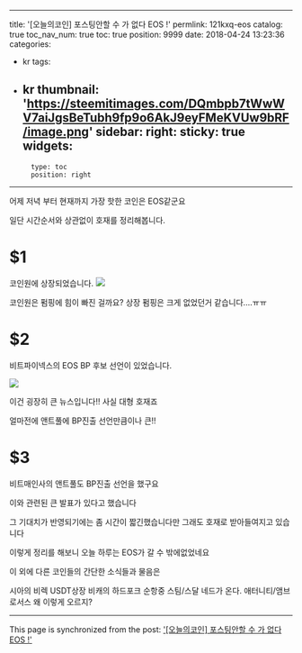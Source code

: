 
---
title: '[오늘의코인] 포스팅안할 수 가 없다 EOS !'
permlink: 121kxq-eos
catalog: true
toc_nav_num: true
toc: true
position: 9999
date: 2018-04-24 13:23:36
categories:
- kr
tags:
- kr
thumbnail: 'https://steemitimages.com/DQmbpb7tWwWV7aiJgsBeTubh9fp9o6AkJ9eyFMeKVUw9bRF/image.png'
sidebar:
    right:
        sticky: true
widgets:
    -
        type: toc
        position: right
---


어제 저녁 부터 현재까지 가장 핫한 코인은 EOS같군요

일단 시간순서와 상관없이 호재를 정리해봅니다.

# $1
코인원에 상장되었습니다.
![](https://steemitimages.com/DQmbpb7tWwWV7aiJgsBeTubh9fp9o6AkJ9eyFMeKVUw9bRF/image.png)

코인원은 펌핑에 힘이 빠진 걸까요? 상장 펌핑은 크게 없었던거 같습니다....ㅠㅠ


# $2
비트파이넥스의 EOS BP 후보 선언이 있었습니다.

![](https://steemitimages.com/DQmbq7MxFmw91868Buo2Hbzq7ae4vsfMTFfsfWgSCzBfZ8v/image.png)

이건 굉장히 큰 뉴스입니다!! 사실 대형 호재죠

얼마전에 앤트풀에 BP진출 선언만큼이나 큰!!

# $3

비트매인사의 앤트풀도 BP진출 선언을 했구요

이와 관련된 큰 발표가 있다고 했습니다

그 기대치가 반영되기에는 좀 시간이 짧긴했습니다만 그래도 호재로 받아들여지고 있습니다



이렇게 정리를 해보니 오늘 하루는 EOS가 갈 수 밖에없었네요

이 외에 다른 코인들의 간단한 소식들과 물음은

시아의 비렉 USDT상장
비캐의 하드포크 순항중
스팀/스달 네드가 온다.
애터니티/앰브로서스 왜 이렇게 오르지?

- - -

This page is synchronized from the post: ['[오늘의코인] 포스팅안할 수 가 없다 EOS !'](https://steemit.com/@virus707/121kxq-eos)
